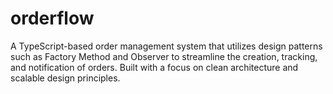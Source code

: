 # orderflow
A TypeScript-based order management system that utilizes design patterns such as Factory Method and Observer to streamline the creation, tracking, and notification of orders. Built with a focus on clean architecture and scalable design principles.
